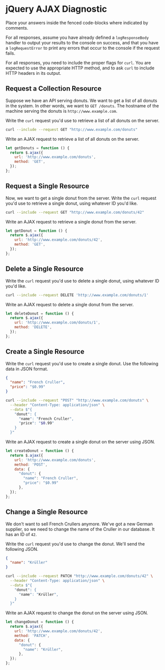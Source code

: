 # jQuery AJAX Diagnostic

Place your answers inside the fenced code-blocks where indicated by comments.

For all responses,  assume you have already defined a `logResponseBody` handler
to output your results to the console on success, and that you have a
`logRequestError` to print any errors that occur to the console if the request
fails.

For all responses, you need to include the proper flags for `curl`. You are
expected to use the appropriate HTTP method, and to ask `curl` to include HTTP
headers in its output.

## Request a Collection Resource

Suppose we have an API serving donuts. We want to get a list of all donuts in
the system. In other words, we want to `GET /donuts`. The hostname of the
machine serving the donuts is `http://www.example.com`.

Write the `curl` request you'd use to retrieve a list of all donuts on the
server.

```sh
curl --include --request GET "http://www.example.com/donuts"
```

Write an AJAX request to retrieve a list of all donuts on the server.

```js
let getDonuts = function () {
  return $.ajax({
    url: 'http://www.example.com/donuts',
    method: 'GET',
  });
};
```

## Request a Single Resource

Now, we want to get a single donut from the server. Write the `curl` request
you'd use to retrieve a single donut, using whatever ID you'd like.

```sh
curl --include --request GET "http://www.example.com/donuts/42"
```

Write an AJAX request to retrieve a single donut from the server.

```js
let getDonut = function () {
  return $.ajax({
    url: 'http://www.example.com/donuts/42',
    method: 'GET',
  });
};
```

## Delete a Single Resource

Write the `curl` request you'd use to delete a single donut, using whatever ID
you'd like.

```sh
curl --include --request DELETE 'http://www.example.com/donuts/1'
```

Write an AJAX request to delete a single donut from the server.

```js
let deleteDonut = function () {
  return $.ajax({
    url: 'http://www.example.com/donuts/1',
    method: 'DELETE',
  });
};
```

## Create a Single Resource

Write the `curl` request you'd use to create a single donut. Use the following
data in JSON format.

```json
{
  "name": "French Cruller",
  "price": "$0.99"
}
```

```sh
curl --include --request "POST" "http://www.example.com/donuts" \
  --header "Content-Type: application/json" \
  --data $"{
    "donut": {
      "name": "French Cruller",
      "price": "$0.99"
    }
  }"
  ```

Write an AJAX request to create a single donut on the server using JSON.

```js
let createDonut = function () {
  return $.ajax({
    url: 'http://www.example.com/donuts',
    method: 'POST',
    data: {
      "donut": {
        "name": "French Cruller",
        "price": "$0.99"
      },
  });
};
```

## Change a Single Resource

We don't want to sell French Crullers anymore. We've got a new German supplier,
so we need to change the name of the Cruller in our database. It has an ID of
`42`.

Write the `curl` request you'd use to change the donut. We'll send the following
JSON.

```json
{
  "name": "Krüller"
}
```

```sh
curl --include --request PATCH "http://www.example.com/donuts/42" \
  --header "Content-Type: application/json" \
  --data $"{
    "donut": {
      "name": "Krüller",
    }
  }"
```

Write an AJAX request to change the donut on the server using JSON.

```js
let changeDonut = function () {
  return $.ajax({
    url: 'http://www.example.com/donuts/42',
    method: 'PATCH',
    data: {
      "donut": {
        "name": "Krüller",
      },
  });
};
```
